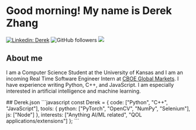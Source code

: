 # Good morning! My name is Derek Zhang
[![Linkedin: Derek](https://img.shields.io/badge/-Derek-blue?style=flat-square&logo=Linkedin&logoColor=white&link=https://www.linkedin.com/in/derekzhang0000/)](https://www.linkedin.com/in/derekzhang0000/)
![GitHub followers](https://img.shields.io/github/followers/DerekZhang0000?label=Follow&style=social)
![](https://visitor-badge.glitch.me/badge?page_id=DerekZhang0000)
## About me
<p>I am a Computer Science Student at the University of Kansas and I am an incoming Real Time Software Engineer Intern at <a href="https://www.cboe.com/"> CBOE Global Markets</a>. I have experience writing Python, C++, and JavaScript. I am especially interested in artificial intelligence and machine learning.</p>
## Derek.json
```javascript
const Derek = {
    code: ["Python", "C++", "JavaScript"],
    tools: {
        python: ["PyTorch", "OpenCV", "NumPy", "Selenium"],
        js: ["Node"]
    },
    interests: ["Anything AI/ML related", "QOL applications/extensions"]
};
```
